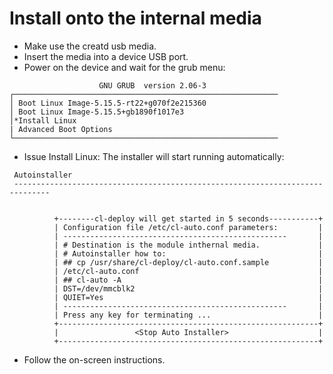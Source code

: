 # Install onto the internal media

* Make use the creatd usb media.
* Insert the media into a device USB port.
* Power on the device and wait for the grub menu:
```
                    GNU GRUB  version 2.06-3
┌───────────────────────────────────────────────────────────
│ Boot Linux Image-5.15.5-rt22+g070f2e215360
│ Boot Linux Image-5.15.5+gb1890f1017e3
│*Install Linux
| Advanced Boot Options
└───────────────────────────────────────────────────────────
```
* Issue Install Linux:
The installer will start running automatically:
```
 Autoinstaller
 ------------------------------------------------------------------------------


          +--------cl-deploy will get started in 5 seconds-----------+
          | Configuration file /etc/cl-auto.conf parameters:         |
          | --------------------------------------------------       |
          | # Destination is the module inthernal media.             |
          | # Autoinstaller how to:                                  |
          | ## cp /usr/share/cl-deploy/cl-auto.conf.sample           |
          | /etc/cl-auto.conf                                        |
          | ## cl-auto -A                                            |
          | DST=/dev/mmcblk2                                         |
          | QUIET=Yes                                                |
          | --------------------------------------------------       |
          | Press any key for terminating ...                        |
          +----------------------------------------------------------+
          |                 <Stop Auto Installer>                    |
          +----------------------------------------------------------+
```
* Follow the on-screen instructions.
